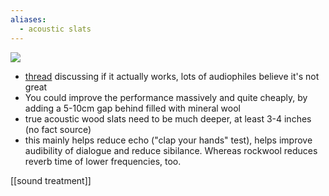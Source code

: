 ```yaml
---
aliases:
  - acoustic slats
---
```



![](https://www.acupanel.co.uk/cdn/shop/files/acupanel-oak-acoustic-wood-wall-panelling-lifestlye.jpg?v=1657008397?crop=center&width=846&height=680)
- [thread](https://www.audiosciencereview.com/forum/index.php?threads/acoustic-treatment-with-slats-before-and-after-measurements.42559/) discussing if it actually works, lots of audiophiles believe it's not great
- You could improve the performance massively and quite cheaply, by adding a 5-10cm gap behind filled with mineral wool
- true acoustic wood slats need to be much deeper, at least 3-4 inches (no fact source)
- this mainly helps reduce echo ("clap your hands" test), helps improve audibility of dialogue and reduce sibilance. Whereas rockwool reduces reverb time of lower frequencies, too.

[[sound treatment]]